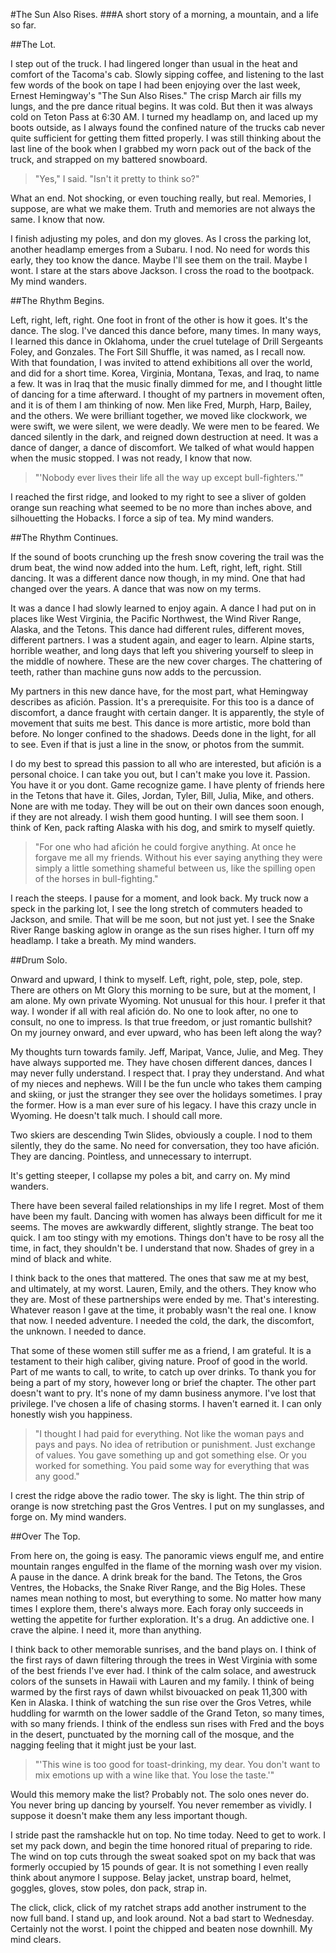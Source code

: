 #The Sun Also Rises. 
###A short story of a morning, a mountain, and a life so far.

##The Lot.

I step out of the truck. I had lingered longer than usual in the heat and comfort of the Tacoma's cab. Slowly sipping coffee, and listening to the last few words of the book on tape I had been enjoying over the last week, Ernest Hemingway's "The Sun Also Rises." The crisp March air fills my lungs, and the pre dance ritual begins. It was cold. But then it was always cold on Teton Pass at 6:30 AM. I turned my headlamp on, and laced up my boots outside, as I always found the confined nature of the trucks cab never quite sufficient for getting them fitted properly. I was still thinking about the last line of the book when I grabbed my worn pack out of the back of the truck, and strapped on my battered snowboard. 

>"Yes," I said. "Isn't it pretty to think so?"

What an end. Not shocking, or even touching really, but real. Memories, I suppose, are what we make them. Truth and memories are not always the same. I know that now.

I finish adjusting my poles, and don my gloves. As I cross the parking lot, another headlamp emerges from a Subaru. I nod. No need for words this early, they too know the dance. Maybe I'll see them on the trail. Maybe I wont. I stare at the stars above Jackson. I cross the road to the bootpack. My mind wanders.

##The Rhythm Begins.

Left, right, left, right. One foot in front of the other is how it goes. It's the dance. The slog. I've danced this dance before, many times. In many ways, I learned this dance in Oklahoma, under the cruel tutelage of Drill Sergeants Foley, and Gonzales. The Fort Sill Shuffle, it was named, as I recall now. With that foundation, I was invited to attend exhibitions all over the world, and did for a short time. Korea, Virginia, Montana, Texas, and Iraq, to name a few. It was in Iraq that the music finally dimmed for me, and I thought little of dancing for a time afterward. I thought of my partners in movement often, and it is of them I am thinking of now. Men like Fred, Murph, Harp, Bailey, and the others. We were brilliant together, we moved like clockwork, we were swift, we were silent, we were deadly. We were men to be feared. We danced silently in the dark, and reigned down destruction at need. It was a dance of danger, a dance of discomfort. We talked of what would happen when the music stopped. I was not ready, I know that now.

>"'Nobody ever lives their life all the way up except bull-fighters.'"

I reached the first ridge, and looked to my right to see a sliver of golden orange sun reaching what seemed to be no more than inches above, and silhouetting the Hobacks. I force a sip of tea. My mind wanders.

##The Rhythm Continues.

If the sound of boots crunching up the fresh snow covering the trail was the drum beat, the wind now added into the hum. Left, right, left, right. Still dancing. It was a different dance now though, in my mind. One that had changed over the years. A dance that was now on my terms.

It was a dance I had slowly learned to enjoy again. A dance I had put on in places like West Virginia, the Pacific Northwest, the Wind River Range, Alaska, and the Tetons. This dance had different rules, different moves, different partners. I was a student again, and eager to learn. Alpine starts, horrible weather, and long days that left you shivering yourself to sleep in the middle of nowhere. These are the new cover charges. The chattering of teeth, rather than machine guns now adds to the percussion.

My partners in this new dance have, for the most part, what Hemingway describes as afición. Passion. It's a prerequisite.  For this too is a dance of discomfort, a dance fraught with certain danger. It is apparently, the style of movement that suits me best. This dance is more artistic, more bold than before. No longer confined to the shadows. Deeds done in the light, for all to see. Even if that is just a line in the snow, or photos from the summit. 

I do my best to spread this passion to all who are interested, but afición is a personal choice. I can take you out, but I can't make you love it. Passion. You have it or you dont. Game recognize game. I have plenty of friends here in the Tetons that have it. Giles, Jordan, Tyler, Bill, Julia, Mike, and others. None are with me today. They will be out on their own dances soon enough, if they are not already. I wish them good hunting. I will see them soon. I think of Ken, pack rafting Alaska with his dog, and smirk to myself quietly.

>"For one who had afición he could forgive anything. At once he forgave me all my friends. Without his ever saying anything they were simply a little something shameful between us, like the spilling open of the horses in bull-fighting."

I reach the steeps. I pause for a moment, and look back. My truck now a speck in the parking lot, I see the long stretch of commuters headed to Jackson, and smile. That will be me soon, but not just yet. I see the Snake River Range basking aglow in orange as the sun rises higher. I turn off my headlamp. I take a breath. My mind wanders.

##Drum Solo.

Onward and upward, I think to myself. Left, right, pole, step, pole, step. There are others on Mt Glory this morning to be sure, but at the moment, I am alone. My own private Wyoming. Not unusual for this hour. I prefer it that way. I wonder if all with real afición do. No one to look after, no one to consult, no one to impress. Is that true freedom, or just romantic bullshit? On my journey onward, and ever upward, who has been left along the way? 

My thoughts turn towards family. Jeff, Maripat, Vance, Julie, and Meg. They have always supported me. They have chosen different dances, dances I may never fully understand. I respect that. I pray they understand. And what of my nieces and nephews. Will I be the fun uncle who takes them camping and skiing, or just the stranger they see over the holidays sometimes. I pray the former. How is a man ever sure of his legacy. I have this crazy uncle in Wyoming. He doesn't talk much. I should call more.

Two skiers are descending Twin Slides, obviously a couple. I nod to them silently, they do the same. No need for conversation, they too have afición. They are dancing. Pointless, and unnecessary to interrupt. 

It's getting steeper, I collapse my poles a bit, and carry on. My mind wanders.

There have been several failed relationships in my life I regret. Most of them have been my fault. Dancing with women has always been difficult for me it seems. The moves are awkwardly different, slightly strange. The beat too quick. I am too stingy with my emotions. Things don't have to be rosy all the time, in fact, they shouldn't be. I understand that now. Shades of grey in a mind of black and white.

I think back to the ones that mattered. The ones that saw me at my best, and ultimately, at my worst. Lauren, Emily, and the others. They know who they are. Most of these partnerships were ended by me. That's interesting. Whatever reason I gave at the time, it probably wasn't the real one. I know that now. I needed adventure. I needed the cold, the dark, the discomfort, the unknown. I needed to dance.

That some of these women still suffer me as a friend, I am grateful. It is a testament to their high caliber, giving nature. Proof of good in the world. Part of me wants to call, to write, to catch up over drinks. To thank you for being a part of my story, however long or brief the chapter. The other part doesn't want to pry. It's none of my damn business anymore. I've lost that privilege. I've chosen a life of chasing storms. I haven't earned it. I can only honestly wish you happiness.

>"I thought I had paid for everything. Not like the woman pays and pays and pays. No idea of retribution or punishment. Just exchange of values. You gave something up and got something else. Or you worked for something. You paid some way for everything that was any good."

I crest the ridge above the radio tower. The sky is light. The thin strip of orange is now stretching past the Gros Ventres. I put on my sunglasses, and forge on. My mind wanders.

##Over The Top.

From here on, the going is easy. The panoramic views engulf me, and entire mountain ranges engulfed in the flame of the morning wash over my vision. A pause in the dance. A drink break for the band. The Tetons, the Gros Ventres, the Hobacks, the Snake River Range, and the Big Holes. These names mean nothing to most, but everything to some. No matter how many times I explore them, there's always more. Each foray only succeeds in wetting the appetite for further exploration. It's a drug. An addictive one. I crave the alpine. I need it, more than anything.

I think back to other memorable sunrises, and the band plays on. I think of the first rays of dawn filtering through the trees in West Virginia with some of the best friends I've ever had. I think of the calm solace, and awestruck colors of the sunsets in Hawaii with Lauren and my family. I think of being warmed by the first rays of dawn whilst bivouacked on peak 11,300 with Ken in Alaska. I think of watching the sun rise over the Gros Vetres, while huddling for warmth on the lower saddle of the Grand Teton, so many times, with so many friends. I think of the endless sun rises with Fred and the boys in the desert, punctuated by the morning call of the mosque, and the nagging feeling that it might just be your last. 

>"'This wine is too good for toast-drinking, my dear. You don't want to mix emotions up with a wine like that. You lose the taste.'" 

Would this memory make the list? Probably not. The solo ones never do. You never bring up dancing by yourself. You never remember as vividly. I suppose it doesn't make them any less important though.

I stride past the ramshackle hut on top. No time today. Need to get to work. I set my pack down, and begin the time honored ritual of preparing to ride. The wind on top cuts through the sweat soaked spot on my back that was formerly occupied by 15 pounds of gear. It is not something I even really think about anymore I suppose. Belay jacket, unstrap board, helmet, goggles, gloves, stow poles, don pack, strap in. 

The click, click, click of my ratchet straps add another instrument to the now full band. I stand up, and look around. Not a bad start to Wednesday. Certainly not the worst. I point the chipped and beaten nose downhill. My mind clears.
